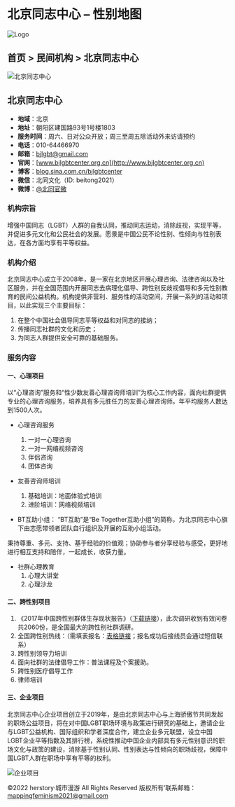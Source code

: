 # 北京同志中心 – 性别地图

![Logo](https://mappingchinesefeminism.com/wp-content/uploads/2022/01/logo.jpg?w=620)

## 首页 > 民间机构 > 北京同志中心

![北京同志中心](https://mappingchinesefeminism.com/wp-content/uploads/2022/01/e58c97e5908ce69687e58c96.jpg?w=620)

## 北京同志中心

-   **地域**：北京
-   **地址**：朝阳区建国路93号1号楼1803
-   **服务时间**：周六、日对公众开放；周三至周五除活动外来访请预约
-   **电话**：010-64466970
-   **邮箱**：bjlgbt@gmail.com
-   **官网**：[www.bjlgbtcenter.org.cn](http://www.bjlgbtcenter.org.cn)
-   **博客**：[blog.sina.com.cn/bjlgbtcenter](http://blog.sina.com.cn/bjlgbtcenter)
-   **微信**：北同文化（ID: beitong2021）
-   **微博**：[@北同官微](https://weibo.com/bjlgbtcenter/)

### **机构宗旨**

增强中国同志（LGBT）人群的自我认同，推动同志运动，消除歧视，实现平等，并促进多元文化和公民社会的发展。愿景是中国公民不论性别、性倾向与性别表达，在各方面均享有平等权益。

### **机构介绍**

北京同志中心成立于2008年，是一家在北京地区开展心理咨询、法律咨询以及社区服务，并在全国范围内开展同志去病理化倡导、跨性别反歧视倡导和多元性别教育的民间公益机构。机构提供非营利、服务性的活动空间，开展一系列的活动和项目，以此实现三个主要目标：

1. 在整个中国社会倡导同志平等权益和对同志的接纳；
2. 传播同志社群的文化和历史；
3. 为同志人群提供安全可靠的基础服务。

### **服务内容**

#### 一、心理项目

以“心理咨询”服务和“性少数友善心理咨询师培训”为核心工作内容，面向社群提供专业的心理咨询服务，培养具有多元胜任力的友善心理咨询师。年平均服务人数达到1500人次。

-   心理咨询服务
    1. 一对一心理咨询
    2. 一对一网络视频咨询
    3. 伴侣咨询
    4. 团体咨询

-   友善咨询师培训
    1. 基础培训：地面体验式培训
    2. 进阶培训：网络视频培训

-   BT互助小组：
“BT互助”是“Be Together互助小组”的简称，为北京同志中心旗下由志愿带领者团队自行组织及开展的互助小组活动。

秉持尊重、多元、支持、基于经验的价值观；协助参与者分享经验与感受，更好地进行相互支持和陪伴，一起成长，收获力量。

-   社群心理教育
    1. 心理大讲堂
    2. 心理沙龙 

#### 二、跨性别项目

1. 《2017年中国跨性别群体生存现状报告》（[下载链接](https://cnlgbtdata.com/files/uploads/2019/03/2017_%E4%B8%AD%E5%9B%BD%E8%B7%A8%E6%80%A7%E5%88%AB%E7%BE%A4%E4%BD%93%E7%94%9F%E5%AD%98%E7%8E%B0%E7%8A%B6%E8%B0%83%E7%A0%94%E6%8A%A5%E5%91%8A-%E5%8F%AF%E8%A7%86%E5%8C%96.pdf)），此次调研收到有效问卷共2060份，是全国最大的跨性别社群调研。
2. 全国跨性别热线：（需填表报名：[表格链接](http://lxi.me/y2m1d)；报名成功后接线员会通过短信联系）
3. 跨性别领导力培训
4. 面向社群的法律倡导工作：普法课程及个案援助。
5. 跨性别医疗倡导工作
6. 律师培训

#### 三、企业项目

北京同志中心企业项目创立于2019年，是由北京同志中心与上海骄傲节共同发起的职场公益项目，将在对中国LGBT职场环境与政策进行研究的基础上，邀请企业与LGBT公益机构、国际组织和学者深度合作，建立企业多元联盟，设立中国LGBT企业平等指数及其排行榜，系统性推动中国企业内部具有多元性别意识的职场文化与政策的建设，消除基于性别认同、性别表达与性倾向的职场歧视，保障中国LGBT人群在职场中享有平等的权利。

![企业项目](https://mappingchinesefeminism.com/wp-content/uploads/2022/01/pcf_logo_txt_french_blue.jpg?w=457)

©2022 herstory·城市漫游 All Rights Reserved 版权所有’联系邮箱：mappingfeminism2021@gmail.com